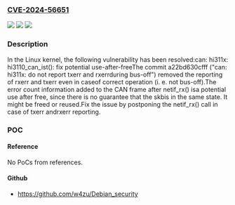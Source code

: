 ### [CVE-2024-56651](https://cve.mitre.org/cgi-bin/cvename.cgi?name=CVE-2024-56651)
![](https://img.shields.io/static/v1?label=Product&message=Linux&color=blue)
![](https://img.shields.io/static/v1?label=Version&message=a22bd630cfff496b270211745536e50e98eb3a45%3C%204ad77eb8f2e07bcfa0e28887d3c7dbb732d92cc1%20&color=brighgreen)
![](https://img.shields.io/static/v1?label=Vulnerability&message=n%2Fa&color=brighgreen)

### Description

In the Linux kernel, the following vulnerability has been resolved:can: hi311x: hi3110_can_ist(): fix potential use-after-freeThe commit a22bd630cfff ("can: hi311x: do not report txerr and rxerrduring bus-off") removed the reporting of rxerr and txerr even in caseof correct operation (i. e. not bus-off).The error count information added to the CAN frame after netif_rx() isa potential use after free, since there is no guarantee that the skbis in the same state. It might be freed or reused.Fix the issue by postponing the netif_rx() call in case of txerr andrxerr reporting.

### POC

#### Reference
No PoCs from references.

#### Github
- https://github.com/w4zu/Debian_security

